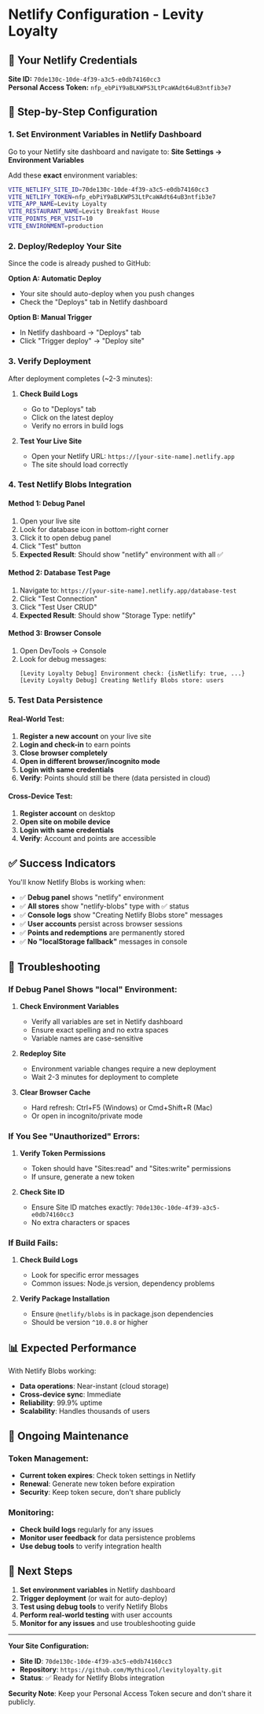 # Netlify Configuration - Levity Loyalty

## 🔑 **Your Netlify Credentials**

**Site ID:** `70de130c-10de-4f39-a3c5-e0db74160cc3`  
**Personal Access Token:** `nfp_ebPiY9aBLKWPS3LtPcaWAdt64uB3ntfib3e7`

## 🚀 **Step-by-Step Configuration**

### **1. Set Environment Variables in Netlify Dashboard**

Go to your Netlify site dashboard and navigate to:
**Site Settings → Environment Variables**

Add these **exact** environment variables:

```bash
VITE_NETLIFY_SITE_ID=70de130c-10de-4f39-a3c5-e0db74160cc3
VITE_NETLIFY_TOKEN=nfp_ebPiY9aBLKWPS3LtPcaWAdt64uB3ntfib3e7
VITE_APP_NAME=Levity Loyalty
VITE_RESTAURANT_NAME=Levity Breakfast House
VITE_POINTS_PER_VISIT=10
VITE_ENVIRONMENT=production
```

### **2. Deploy/Redeploy Your Site**

Since the code is already pushed to GitHub:

**Option A: Automatic Deploy**
- Your site should auto-deploy when you push changes
- Check the "Deploys" tab in Netlify dashboard

**Option B: Manual Trigger**
- In Netlify dashboard → "Deploys" tab
- Click "Trigger deploy" → "Deploy site"

### **3. Verify Deployment**

After deployment completes (~2-3 minutes):

1. **Check Build Logs**
   - Go to "Deploys" tab
   - Click on the latest deploy
   - Verify no errors in build logs

2. **Test Your Live Site**
   - Open your Netlify URL: `https://[your-site-name].netlify.app`
   - The site should load correctly

### **4. Test Netlify Blobs Integration**

#### **Method 1: Debug Panel**
1. Open your live site
2. Look for database icon in bottom-right corner
3. Click it to open debug panel
4. Click "Test" button
5. **Expected Result**: Should show "netlify" environment with all ✅

#### **Method 2: Database Test Page**
1. Navigate to: `https://[your-site-name].netlify.app/database-test`
2. Click "Test Connection"
3. Click "Test User CRUD"
4. **Expected Result**: Should show "Storage Type: netlify"

#### **Method 3: Browser Console**
1. Open DevTools → Console
2. Look for debug messages:
   ```
   [Levity Loyalty Debug] Environment check: {isNetlify: true, ...}
   [Levity Loyalty Debug] Creating Netlify Blobs store: users
   ```

### **5. Test Data Persistence**

#### **Real-World Test:**
1. **Register a new account** on your live site
2. **Login and check-in** to earn points
3. **Close browser completely**
4. **Open in different browser/incognito mode**
5. **Login with same credentials**
6. **Verify**: Points should still be there (data persisted in cloud)

#### **Cross-Device Test:**
1. **Register account** on desktop
2. **Open site on mobile device**
3. **Login with same credentials**
4. **Verify**: Account and points are accessible

## ✅ **Success Indicators**

You'll know Netlify Blobs is working when:

- ✅ **Debug panel** shows "netlify" environment
- ✅ **All stores** show "netlify-blobs" type with ✅ status
- ✅ **Console logs** show "Creating Netlify Blobs store" messages
- ✅ **User accounts** persist across browser sessions
- ✅ **Points and redemptions** are permanently stored
- ✅ **No "localStorage fallback"** messages in console

## 🚨 **Troubleshooting**

### **If Debug Panel Shows "local" Environment:**

1. **Check Environment Variables**
   - Verify all variables are set in Netlify dashboard
   - Ensure exact spelling and no extra spaces
   - Variable names are case-sensitive

2. **Redeploy Site**
   - Environment variable changes require a new deployment
   - Wait 2-3 minutes for deployment to complete

3. **Clear Browser Cache**
   - Hard refresh: Ctrl+F5 (Windows) or Cmd+Shift+R (Mac)
   - Or open in incognito/private mode

### **If You See "Unauthorized" Errors:**

1. **Verify Token Permissions**
   - Token should have "Sites:read" and "Sites:write" permissions
   - If unsure, generate a new token

2. **Check Site ID**
   - Ensure Site ID matches exactly: `70de130c-10de-4f39-a3c5-e0db74160cc3`
   - No extra characters or spaces

### **If Build Fails:**

1. **Check Build Logs**
   - Look for specific error messages
   - Common issues: Node.js version, dependency problems

2. **Verify Package Installation**
   - Ensure `@netlify/blobs` is in package.json dependencies
   - Should be version `^10.0.8` or higher

## 📊 **Expected Performance**

With Netlify Blobs working:
- **Data operations**: Near-instant (cloud storage)
- **Cross-device sync**: Immediate
- **Reliability**: 99.9% uptime
- **Scalability**: Handles thousands of users

## 🔄 **Ongoing Maintenance**

### **Token Management:**
- **Current token expires**: Check token settings in Netlify
- **Renewal**: Generate new token before expiration
- **Security**: Keep token secure, don't share publicly

### **Monitoring:**
- **Check build logs** regularly for any issues
- **Monitor user feedback** for data persistence problems
- **Use debug tools** to verify integration health

## 🎯 **Next Steps**

1. **Set environment variables** in Netlify dashboard
2. **Trigger deployment** (or wait for auto-deploy)
3. **Test using debug tools** to verify Netlify Blobs
4. **Perform real-world testing** with user accounts
5. **Monitor for any issues** and use troubleshooting guide

---

**Your Site Configuration:**
- **Site ID**: `70de130c-10de-4f39-a3c5-e0db74160cc3`
- **Repository**: `https://github.com/Mythicool/levityloyalty.git`
- **Status**: ✅ Ready for Netlify Blobs integration

**Security Note**: Keep your Personal Access Token secure and don't share it publicly.
